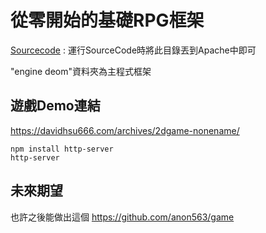 # 從零開始的基礎RPG框架

[Sourcecode](https://github.com/beadcaptain/2DGameNoneName) : 運行SourceCode時將此目錄丟到Apache中即可

"engine deom"資料夾為主程式框架

## 遊戲Demo連結

https://davidhsu666.com/archives/2dgame-nonename/

```
npm install http-server
http-server
```

## 未來期望

也許之後能做出這個
https://github.com/anon563/game

